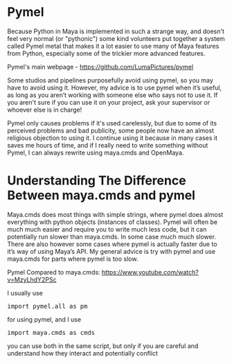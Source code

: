 Pymel
========

Because Python in Maya is implemented in such a strange way, and doesn't feel very normal (or "pythonic") some kind volunteers put together a system called Pymel metal that makes it a lot easier to use many of Maya features from Python, especially some of the trickier more advanced features.


Pymel's main webpage - https://github.com/LumaPictures/pymel


Some studios and pipelines purposefully avoid using pymel, so you may have to avoid using it. However, my advice is to use pymel when it’s useful, as long as you aren’t working with someone else who says not to use it. If you aren't sure if you can use it on your project, ask your supervisor or whoever else is in charge!

Pymel only causes problems if it's used carelessly, but due to some of its perceived problems and bad publicity, some people now have an almost religious objection to using it. I continue using it because in many cases it saves me hours of time, and if I really need to write something without Pymel, I can always rewrite using maya.cmds and OpenMaya.



Understanding The Difference Between  maya.cmds  and  pymel
================================================================

Maya.cmds does most things with simple strings, where pymel does almost everything with python objects (instances of classes).  Pymel will often be much much easier and require you to write much less code, but it can potentially run slower than maya.cmds.  In some case much much slower.  There are also however some cases where pymel is actually faster due to it’s way of using Maya’s API.  My general advice is try with pymel and use maya.cmds for parts where pymel is too slow.

Pymel Compared to maya.cmds:
https://www.youtube.com/watch?v=MzyLhdY2PSc

I usually use
<pre>
import pymel.all as pm 
</pre>

for using pymel,  and I use
<pre>
import maya.cmds as cmds
</pre>

you can use both in the same script, but only if you are careful
and understand how they interact and potentially conflict

